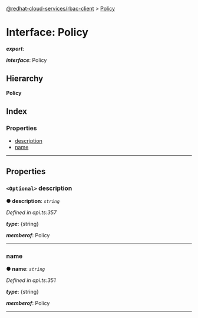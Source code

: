 [@redhat-cloud-services/rbac-client](../README.md) > [Policy](../interfaces/policy.md)

# Interface: Policy

*__export__*: 

*__interface__*: Policy

## Hierarchy

**Policy**

## Index

### Properties

* [description](policy.md#description)
* [name](policy.md#name)

---

## Properties

<a id="description"></a>

### `<Optional>` description

**● description**: *`string`*

*Defined in api.ts:357*

*__type__*: {string}

*__memberof__*: Policy

___
<a id="name"></a>

###  name

**● name**: *`string`*

*Defined in api.ts:351*

*__type__*: {string}

*__memberof__*: Policy

___

